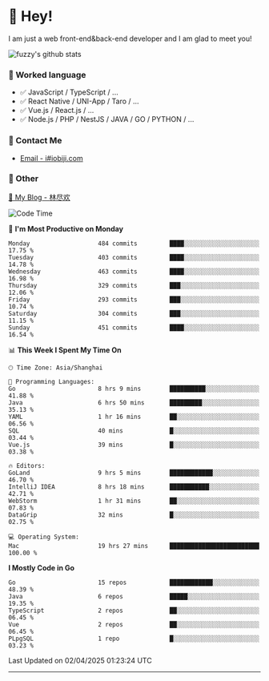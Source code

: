 # 👋 Hey!

I am just a web front-end&back-end developer and I am glad to meet you!

![fuzzy's github stats](https://github-readme-stats.vercel.app/api?username=JaydenForYou&&show_icons=true&&title_color=1abc9c&&icon_color=1abc9c)


### 📝 Worked language

- ✅ JavaScript / TypeScript / ...
- ✅ React Native / UNI-App / Taro / ...
- ✅ Vue.js / React.js / ...
- ✅ Node.js / PHP / NestJS / JAVA / GO / PYTHON / ...

### 📮 Contact Me

- [Email - i#iobiji.com](mailto:i@iobiji.com)


### 🤪 Other

[📌 My Blog - 林尽欢](https://iobiji.com)

<!--START_SECTION:waka-->
![Code Time](http://img.shields.io/badge/Code%20Time-1%2C634%20hrs%2028%20mins-blue)

📅 **I'm Most Productive on Monday** 

```text
Monday                   484 commits         ████░░░░░░░░░░░░░░░░░░░░░   17.75 % 
Tuesday                  403 commits         ████░░░░░░░░░░░░░░░░░░░░░   14.78 % 
Wednesday                463 commits         ████░░░░░░░░░░░░░░░░░░░░░   16.98 % 
Thursday                 329 commits         ███░░░░░░░░░░░░░░░░░░░░░░   12.06 % 
Friday                   293 commits         ███░░░░░░░░░░░░░░░░░░░░░░   10.74 % 
Saturday                 304 commits         ███░░░░░░░░░░░░░░░░░░░░░░   11.15 % 
Sunday                   451 commits         ████░░░░░░░░░░░░░░░░░░░░░   16.54 % 
```


📊 **This Week I Spent My Time On** 

```text
🕑︎ Time Zone: Asia/Shanghai

💬 Programming Languages: 
Go                       8 hrs 9 mins        ██████████░░░░░░░░░░░░░░░   41.88 % 
Java                     6 hrs 50 mins       █████████░░░░░░░░░░░░░░░░   35.13 % 
YAML                     1 hr 16 mins        ██░░░░░░░░░░░░░░░░░░░░░░░   06.56 % 
SQL                      40 mins             █░░░░░░░░░░░░░░░░░░░░░░░░   03.44 % 
Vue.js                   39 mins             █░░░░░░░░░░░░░░░░░░░░░░░░   03.38 % 

🔥 Editors: 
GoLand                   9 hrs 5 mins        ████████████░░░░░░░░░░░░░   46.70 % 
IntelliJ IDEA            8 hrs 18 mins       ███████████░░░░░░░░░░░░░░   42.71 % 
WebStorm                 1 hr 31 mins        ██░░░░░░░░░░░░░░░░░░░░░░░   07.83 % 
DataGrip                 32 mins             █░░░░░░░░░░░░░░░░░░░░░░░░   02.75 % 

💻 Operating System: 
Mac                      19 hrs 27 mins      █████████████████████████   100.00 % 
```

**I Mostly Code in Go** 

```text
Go                       15 repos            ████████████░░░░░░░░░░░░░   48.39 % 
Java                     6 repos             █████░░░░░░░░░░░░░░░░░░░░   19.35 % 
TypeScript               2 repos             ██░░░░░░░░░░░░░░░░░░░░░░░   06.45 % 
Vue                      2 repos             ██░░░░░░░░░░░░░░░░░░░░░░░   06.45 % 
PLpgSQL                  1 repo              █░░░░░░░░░░░░░░░░░░░░░░░░   03.23 % 
```




 Last Updated on 02/04/2025 01:23:24 UTC
<!--END_SECTION:waka-->
---
